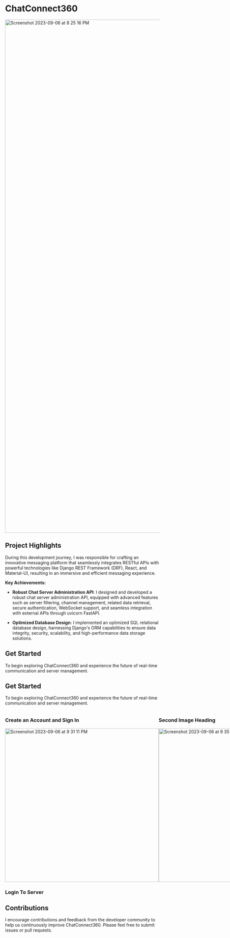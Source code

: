 # ChatConnect360 
<img width="1670" alt="Screenshot 2023-09-06 at 8 25 16 PM" src="https://github.com/ekbostan/ChatConnect360/assets/114015851/b9a9c440-238c-4141-84b0-07aef4afac14">

## Project Highlights
During this development journey, I was responsible for crafting an innovative messaging platform that seamlessly integrates RESTful APIs with powerful technologies like Django REST Framework (DRF), React, and Material-UI, resulting in an immersive and efficient messaging experience.

**Key Achievements:**

- **Robust Chat Server Administration API**: I designed and developed a robust chat server administration API, equipped with advanced features such as server filtering, channel management, related data retrieval, secure authentication, WebSocket support, and seamless integration with external APIs through uvicorn FastAPI.

- **Optimized Database Design**: I implemented an optimized SQL relational database design, harnessing Django's ORM capabilities to ensure data integrity, security, scalability, and high-performance data storage solutions.
## Get Started

To begin exploring ChatConnect360 and experience the future of real-time communication and server management.

## Get Started

To begin exploring ChatConnect360 and experience the future of real-time communication and server management.

<div style="display: flex; justify-content: space-between;">
    <div style="flex: 1;">
        <h3>Create an Account and Sign In</h3>
        <img width="500" alt="Screenshot 2023-09-06 at 9 31 11 PM" src="https://github.com/ekbostan/ChatConnect360/assets/114015851/cb79b350-8074-4e10-86fb-73e8dc939116">
    </div>
    <div style="flex: 1;">
        <h3>Second Image Heading</h3>
        <img width="500" alt="Screenshot 2023-09-06 at 9 35 20 PM" src="https://github.com/ekbostan/ChatConnect360/assets/114015851/29a50883-acbb-4c5a-80a2-2548a3d12eb7">
    </div>
</div>


### Login To Server

## Contributions

I encourage contributions and feedback from the developer community to help us continuously improve ChatConnect360. Please feel free to submit issues or pull requests.

